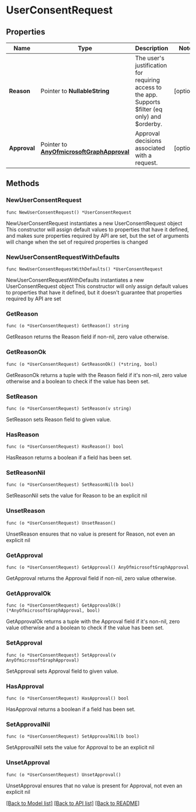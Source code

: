 # UserConsentRequest

## Properties

Name | Type | Description | Notes
------------ | ------------- | ------------- | -------------
**Reason** | Pointer to **NullableString** | The user&#39;s justification for requiring access to the app. Supports $filter (eq only) and $orderby. | [optional] 
**Approval** | Pointer to [**AnyOfmicrosoftGraphApproval**](anyOf&lt;microsoft.graph.approval&gt;.md) | Approval decisions associated with a request. | [optional] 

## Methods

### NewUserConsentRequest

`func NewUserConsentRequest() *UserConsentRequest`

NewUserConsentRequest instantiates a new UserConsentRequest object
This constructor will assign default values to properties that have it defined,
and makes sure properties required by API are set, but the set of arguments
will change when the set of required properties is changed

### NewUserConsentRequestWithDefaults

`func NewUserConsentRequestWithDefaults() *UserConsentRequest`

NewUserConsentRequestWithDefaults instantiates a new UserConsentRequest object
This constructor will only assign default values to properties that have it defined,
but it doesn't guarantee that properties required by API are set

### GetReason

`func (o *UserConsentRequest) GetReason() string`

GetReason returns the Reason field if non-nil, zero value otherwise.

### GetReasonOk

`func (o *UserConsentRequest) GetReasonOk() (*string, bool)`

GetReasonOk returns a tuple with the Reason field if it's non-nil, zero value otherwise
and a boolean to check if the value has been set.

### SetReason

`func (o *UserConsentRequest) SetReason(v string)`

SetReason sets Reason field to given value.

### HasReason

`func (o *UserConsentRequest) HasReason() bool`

HasReason returns a boolean if a field has been set.

### SetReasonNil

`func (o *UserConsentRequest) SetReasonNil(b bool)`

 SetReasonNil sets the value for Reason to be an explicit nil

### UnsetReason
`func (o *UserConsentRequest) UnsetReason()`

UnsetReason ensures that no value is present for Reason, not even an explicit nil
### GetApproval

`func (o *UserConsentRequest) GetApproval() AnyOfmicrosoftGraphApproval`

GetApproval returns the Approval field if non-nil, zero value otherwise.

### GetApprovalOk

`func (o *UserConsentRequest) GetApprovalOk() (*AnyOfmicrosoftGraphApproval, bool)`

GetApprovalOk returns a tuple with the Approval field if it's non-nil, zero value otherwise
and a boolean to check if the value has been set.

### SetApproval

`func (o *UserConsentRequest) SetApproval(v AnyOfmicrosoftGraphApproval)`

SetApproval sets Approval field to given value.

### HasApproval

`func (o *UserConsentRequest) HasApproval() bool`

HasApproval returns a boolean if a field has been set.

### SetApprovalNil

`func (o *UserConsentRequest) SetApprovalNil(b bool)`

 SetApprovalNil sets the value for Approval to be an explicit nil

### UnsetApproval
`func (o *UserConsentRequest) UnsetApproval()`

UnsetApproval ensures that no value is present for Approval, not even an explicit nil

[[Back to Model list]](../README.md#documentation-for-models) [[Back to API list]](../README.md#documentation-for-api-endpoints) [[Back to README]](../README.md)


